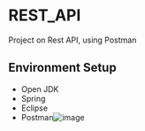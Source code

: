 # REST_API
Project on Rest API, using Postman
## Environment Setup 
* Open JDK
* Spring
* Eclipse
* Postman![image](https://user-images.githubusercontent.com/89412687/224746289-b47a274d-30c8-4dbc-8d3b-1796fa97121d.png)
```
